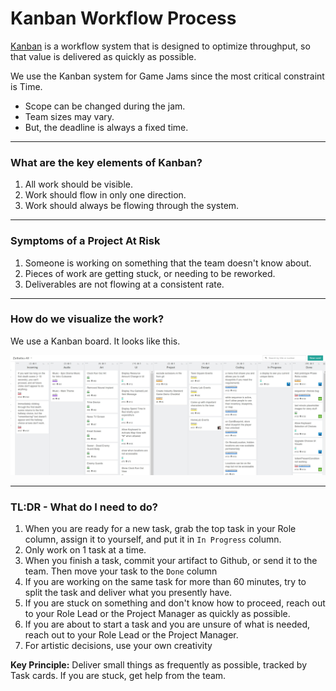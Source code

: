 # Kanban Workflow Process

[Kanban](https://en.wikipedia.org/wiki/Kanban) is a workflow system that is designed to optimize throughput, so that value is delivered as quickly as possible.

We use the Kanban system for Game Jams since the most critical constraint is Time. 
- Scope can be changed during the jam. 
- Team sizes may vary. 
- But, the deadline is always a fixed time. 

----

### What are the key elements of Kanban?

1. All work should be visible.
2. Work should flow in only one direction.
3. Work should always be flowing through the system.

----

### Symptoms of a Project At Risk

1. Someone is working on something that the team doesn't know about.
2. Pieces of work are getting stuck, or needing to be reworked.
3. Deliverables are not flowing at a consistent rate.

----

### How do we visualize the work?

We use a Kanban board. It looks like this.

<img src="./img/kanban-board-1.jpg"></img>

----

### TL:DR - What do I need to do?

1. When you are ready for a new task, grab the top task in your Role column, assign it to yourself, and put it in `In Progress` column.
2. Only work on 1 task at a time.
3. When you finish a task, commit your artifact to Github, or send it to the team. Then move your task to the `Done` column
4. If you are working on the same task for more than 60 minutes, try to split the task and deliver what you presently have. 
5. If you are stuck on something and don't know how to proceed, reach out to your Role Lead or the Project Manager as quickly as possible.
6. If you are about to start a task and you are unsure of what is needed, reach out to your Role Lead or the Project Manager.
7. For artistic decisions, use your own creativity

**Key Principle:** Deliver small things as frequently as possible, tracked by Task cards. If you are stuck, get help from the team. 
